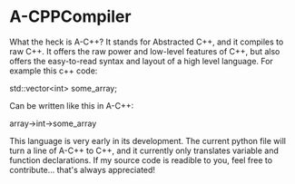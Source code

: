 # A-CPPCompiler
What the heck is A-C++? It stands for Abstracted C++, and it compiles to raw C++. It offers the raw power and low-level features of C++, but also offers the easy-to-read syntax and layout of a high level language. For example this c++ code:

std::vector\<int\> some_array;

Can be written like this in A-C++:

array-\>int-\>some_array

This language is very early in its development. The current python file will turn a line of A-C++ to C++, and it currently only translates variable and function declarations. If my source code is readible to you, feel free to contribute... that's always appreciated!
